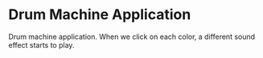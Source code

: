 # Drum Machine Application
  Drum machine application. When we click on each color, a different sound effect starts to play.

